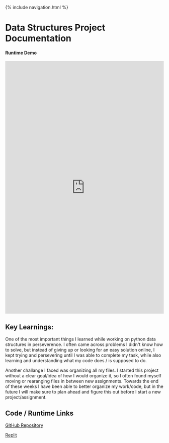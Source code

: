 {% include navigation.html %}

# Data Structures Project Documentation

#### Runtime Demo
<iframe frameborder="0" width="100%" height="800px" src="https://replit.com/@JakubPonulak/DataStructures?embed=true#index.html"></iframe>

<!-- ## Code Snippets
  
### Tech Talk 0 - Code

```   
# menuy.py - function style menu
# Imports typically listed at top
# each import enables us to use logic that has been abstracted to other files and folders
from menu import functions
import time

# Main list of [Prompts, Actions]
# Two styles are supported to execute abstracted logic
# 1. file names will be run by exec(open("filename.py").read())
# 2. function references will be executed directly file.function()
main_menu = [
    ["Animation", functions.smile],
    ["Xmas Tree", functions.xmas_tree],
]

# Submenu list of [Prompt, Action]
# Works similarly to main_menu
sub_menu = [
    ["Swapping", functions.numberSwapper],
    ["Smaller # 1st", functions.lessNumSwap],
]

# Menu banner is typically defined by menu owner
border = "=" * 25
banner = f"\n{border}\nPlease Select An Option\n{border}"



# def patterns_submenuc
# using patterns_sub_menu list:
# patterns_submenuc works similarly to menuc

# def menu
# using main_menu list:
# 1. main menu and submenu reference are created [Prompts, Actions]
# 2. menu_list is sent as parameter to menuy.menu function that has logic for menu control
def menu():
    title = "Function Menu" + banner
    menu_list = main_menu.copy()
    menu_list.append(["Swap Menu", submenu])
    buildMenu(title, menu_list)

# def submenu
# using sub menu list above:
# sub_menu works similarly to menu()
def submenu():
    title = "Swap Submenu" + banner
    buildMenu(title, sub_menu)

def buildMenu(banner, options):
    # header for menu
    print(banner)
    # build a dictionary from options
    prompts = {0: ["Exit", None]}
    for op in options:
        index = len(prompts)
        prompts[index] = op

    # print menu or dictionary
    for key, value in prompts.items():
        print(key, '->', value[0])

    # get user choice
    choice = input("Type your choice> ")

    # validate choice and run
    # execute selection
    # convert to number
    try:
        choice = int(choice)
        if choice == 0:
            # stop
            return
        try:
            # try as function
            action = prompts.get(choice)[1]
            action()
        except TypeError:
            try:  # try as playground style
                exec(open(action).read())
            except FileNotFoundError:
                print(f"File not found!: {action}")
            # end function try
        # end prompts try
    except ValueError:
        # not a number error
        print(f"Not a number: {choice}")
    except UnboundLocalError:
        # traps all other errors
        print(f"Invalid choice: {choice}")
    # end validation try

    buildMenu(banner, options)  # recursion, start menu over again


if __name__ == "__main__":
    menu()

```

### Tech Talk 1

```
    
# Hack 1: InfoDB lists.  Build your own/personalized InfoDb with a list length > 3,  create list within a list as illustrated with Owns_Cars

InfoDb = []
# List with dictionary records placed in a list  
InfoDb.append({  
               "FirstName": "Jakub",  
               "LastName": "Ponulak",  
               "DOB": "March 25",  
               "Residence": "San Diego",  
               "Email": "jakub.ponulak@gmail.com",  
               "Owns_Cars":["1997 BMW M3","2005 Subaru Impreza","1999 Nissan GTR Skyline","1997 Toyota Supra", "1990 Lamborghini Countach"]  
              })

InfoDb.append({  
               "FirstName": "John",  
               "LastName": "Cena",  
               "DOB": "April 23",  
               "Residence": "Hollywood",  
               "Email": "johncena@gmail.com",  
               "Owns_Cars":["2022 Invisi-Mobile"]  
              }) 

InfoDb.append({  
               "FirstName": "Akhil",  
               "LastName": "Nandhukamar",  
               "DOB": "April 1",  
               "Residence": "San Diego",  
               "Email": "akhiln@gmail.com",  
               "Owns_Cars":["2005 Ferarri FXX", "2005 Honda CRV"]  
              })  

InfoDb.append({  
               "FirstName": "Elon",  
               "LastName": "Musk",  
               "DOB": "June 28",  
               "Residence": "Los Angeles",  
               "Email": "elonmusk@gmail.com",  
               "Owns_Cars":["2022 Tesla Model X", "Tesla Cybertruck"]  
              })  


# given an index this will print InfoDb content
def print_data(n):
    print(InfoDb[n]["FirstName"], InfoDb[n]["LastName"])  # using comma puts space between values
    print("\t", "Cars: ", end="")  # \t is a tab indent, end="" make sure no return occurs
    print(", ".join(InfoDb[n]["Owns_Cars"]))  # join allows printing a string list with separator
    print()

# Hack 2: InfoDB loops. Print values from the lists using three different ways: for, while, recursion
## hack 2a: def for_loop()
## hack 2b: def while_loop(0)
## hack 2c : def recursive_loop(0)

def tester():
    print("For loop")
    for_loop()
    print("While loop")
    while_loop(0)  # requires initial index to start while
    print("Recursive loop")
    recursive_loop(0)  # requires initial index to start recursion

def for_loop():
    for n in range(len(InfoDb)):
        print_data(n)

def while_loop(n):
    while n < len(InfoDb):
        print_data(n)
        n += 1
    return

def recursive_loop(n):
    if n < len(InfoDb):
        print_data(n)
        recursive_loop(n + 1)
    return # exit condition

# Factorial of a number using recursion
def recur_factorial(n):
    if n == 1 or n == 0:
        return 1
    else:
        return n * recur_factorial(n-1)

# this is test driver or code that plays when executed directly, versus import which will not run these statements
def tester1():
    num = int(input("Enter a number for factorial: "))
    # check if the number is negative
    if num < 0:
        print("Sorry, factorial does not exist for negative numbers")
    else:
        print("The factorial of", num, "is", recur_factorial(num))

# Hack 3: Fibonacci.  Write a recursive program to create a fibonacci sequence including error handling for invalid input
def fibonacci():
  num = int(input("Enter the length of your Fibonacci sequence: "))
  if num < 0:
    print("You cannot use a negative number")
  else:
    for i in range(num):
      print(recur_fibonacci(i))

def recur_fibonacci(n):
  if n <= 1:  
     return n  
  else:  
     return(recur_fibonacci(n-2) + recur_fibonacci(n-1)) 
  
``` -->
                   
## Key Learnings:

One of the most important things I learned while working on python data structures in perseverence. I often came across problems I didn't know how to solve, but instead of giving up or looking for an easy solution online, I kept trying and persevering until I was able to complete my task, while also learning and understanding what my code does / is supposed to do.

Another challange I faced was organizing all my files. I started this project without a clear goal/idea of how I would organize it, so I often found myself moving or rearanging files in between new assignments. Towards the end of these weeks I have been able to better organize my work/code, but in the future I will make sure to plan ahead and figure this out before I start a new project/assignment.

## Code / Runtime Links

[GitHub Repository](https://github.com/AkhilNandhakumar/Guython)

[Replit](https://replit.com/@JakubPonulak/DataStructures#main.py)
